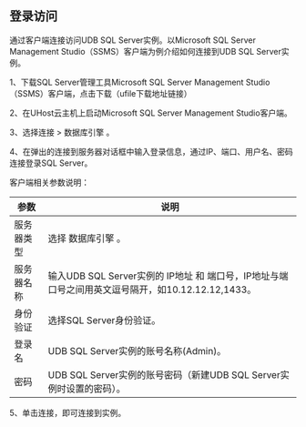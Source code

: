 ## 登录访问


通过客户端连接访问UDB SQL Server实例。以Microsoft SQL Server Management Studio（SSMS）客户端为例介绍如何连接到UDB SQL Server实例。

1、下载SQL Server管理工具Microsoft SQL Server Management Studio（SSMS）客户端，点击下载（ufile下载地址链接）

2、在UHost云主机上启动Microsoft SQL Server Management Studio客户端。

3、选择连接 > 数据库引擎 。

4、在弹出的连接到服务器对话框中输入登录信息，通过IP、端口、用户名、密码连接登录SQL Server。

客户端相关参数说明：

|参数|说明|
|----|-------|
| 服务器类型| 选择 数据库引擎 。|
| 服务器名称| 输入UDB SQL Server实例的 IP地址 和 端口号，IP地址与端口号之间用英文逗号隔开，如10.12.12.12,1433。|
| 身份验证| 选择SQL Server身份验证。|
| 登录名| UDB SQL Server实例的账号名称(Admin)。|
| 密码| UDB SQL Server实例的账号密码（新建UDB SQL Server实例时设置的密码）。|

5、单击连接，即可连接到实例。
